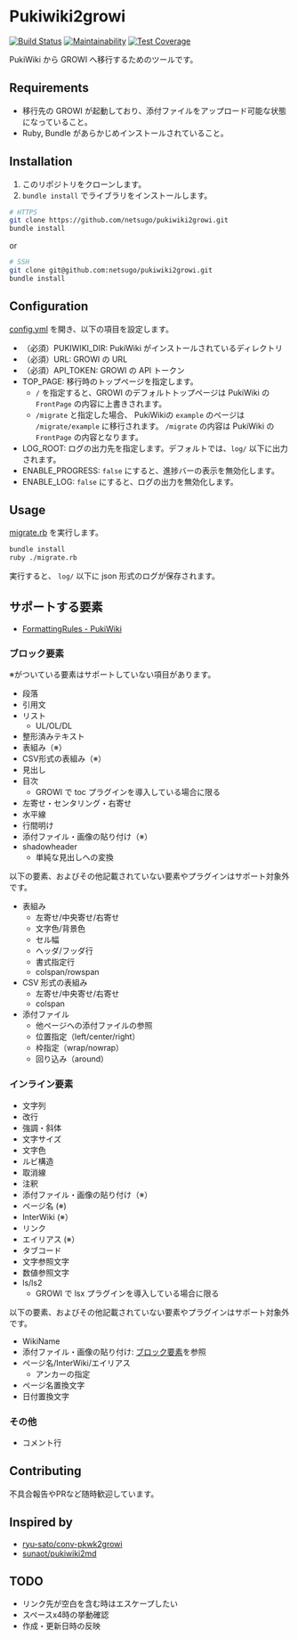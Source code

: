 # Pukiwiki2growi

[![Build Status](https://travis-ci.com/netsugo/pukiwiki2growi.svg?branch=master)](https://travis-ci.com/netsugo/pukiwiki2growi)
[![Maintainability](https://api.codeclimate.com/v1/badges/c11f448eb2c23bf2d95f/maintainability)](https://codeclimate.com/github/netsugo/pukiwiki2growi/maintainability)
[![Test Coverage](https://api.codeclimate.com/v1/badges/c11f448eb2c23bf2d95f/test_coverage)](https://codeclimate.com/github/netsugo/pukiwiki2growi/test_coverage)

PukiWiki から GROWI へ移行するためのツールです。

## Requirements

- 移行先の GROWI が起動しており、添付ファイルをアップロード可能な状態になっていること。
- Ruby, Bundle があらかじめインストールされていること。

## Installation

1. このリポジトリをクローンします。
1. `bundle install` でライブラリをインストールします。

```bash
# HTTPS
git clone https://github.com/netsugo/pukiwiki2growi.git
bundle install
```

or

```bash
# SSH
git clone git@github.com:netsugo/pukiwiki2growi.git
bundle install
```

## Configuration

[config.yml](config.yml) を開き、以下の項目を設定します。

- （必須）PUKIWIKI_DIR: PukiWiki がインストールされているディレクトリ
- （必須）URL: GROWI の URL
- （必須）API_TOKEN: GROWI の API トークン
- TOP_PAGE: 移行時のトップページを指定します。
    - `/` を指定すると、GROWI のデフォルトトップページは PukiWiki の `FrontPage` の内容に上書きされます。
    - `/migrate` と指定した場合、 PukiWikiの `example` のページは `/migrate/example` に移行されます。 `/migrate` の内容は PukiWiki の `FrontPage` の内容となります。 
- LOG_ROOT: ログの出力先を指定します。デフォルトでは、`log/` 以下に出力されます。
- ENABLE_PROGRESS: `false` にすると、進捗バーの表示を無効化します。
- ENABLE_LOG: `false` にすると、ログの出力を無効化します。

## Usage

[migrate.rb](migrate.rb) を実行します。

```bash
bundle install
ruby ./migrate.rb
```

実行すると、 `log/` 以下に json 形式のログが保存されます。

## サポートする要素

- [FormattingRules - PukiWiki](https://pukiwiki.osdn.jp/?FormattingRules)

### ブロック要素

※がついている要素はサポートしていない項目があります。

- 段落
- 引用文
- リスト
    - UL/OL/DL
- 整形済みテキスト
- 表組み（※）
- CSV形式の表組み（※）
- 見出し
- 目次
    - GROWI で toc プラグインを導入している場合に限る
- 左寄せ・センタリング・右寄せ
- 水平線
- 行間明け
- 添付ファイル・画像の貼り付け（※）
- shadowheader
    - 単純な見出しへの変換

以下の要素、およびその他記載されていない要素やプラグインはサポート対象外です。

- 表組み
    - 左寄せ/中央寄せ/右寄せ
    - 文字色/背景色
    - セル幅
    - ヘッダ/フッダ行
    - 書式指定行
    - colspan/rowspan
- CSV 形式の表組み
    - 左寄せ/中央寄せ/右寄せ
    - colspan
- 添付ファイル
    - 他ページへの添付ファイルの参照
    - 位置指定（left/center/right）
    - 枠指定（wrap/nowrap）
    - 回り込み（around）

### インライン要素

- 文字列
- 改行
- 強調・斜体
- 文字サイズ
- 文字色
- ルビ構造
- 取消線
- 注釈
- 添付ファイル・画像の貼り付け（※）
- ページ名 (※)
- InterWiki (※）
- リンク
- エイリアス (※）
- タブコード
- 文字参照文字
- 数値参照文字
- ls/ls2
    - GROWI で lsx プラグインを導入している場合に限る

以下の要素、およびその他記載されていない要素やプラグインはサポート対象外です。

- WikiName
- 添付ファイル・画像の貼り付け: [ブロック要素](#ブロック要素)を参照
- ページ名/InterWiki/エイリアス
    - アンカーの指定
- ページ名置換文字
- 日付置換文字

### その他

- コメント行

## Contributing

不具合報告やPRなど随時歓迎しています。

## Inspired by

- [ryu-sato/conv-pkwk2growi](https://github.com/ryu-sato/conv-pkwk2growi)
- [sunaot/pukiwiki2md](https://github.com/sunaot/pukiwiki2md)

## TODO

- リンク先が空白を含む時はエスケープしたい
- スペースx4時の挙動確認
- 作成・更新日時の反映